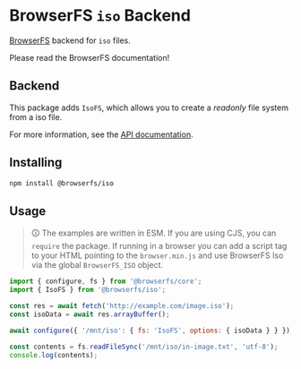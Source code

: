 # BrowserFS `iso` Backend

[BrowserFS](https://github.com/browser-fs/core) backend for `iso` files.

Please read the BrowserFS documentation!

## Backend

This package adds `IsoFS`, which allows you to create a *readonly* file system from a iso file.

For more information, see the [API documentation](https://browser-fs.github.io/iso).

## Installing

```sh
npm install @browserfs/iso
```

## Usage

> 🛈 The examples are written in ESM. If you are using CJS, you can `require` the package. If running in a browser you can add a script tag to your HTML pointing to the `browser.min.js` and use BrowserFS Iso via the global `BrowserFS_ISO` object.

```js
import { configure, fs } from '@browserfs/core';
import { IsoFS } from '@browserfs/iso';

const res = await fetch('http://example.com/image.iso');
const isoData = await res.arrayBuffer();

await configure({ '/mnt/iso': { fs: 'IsoFS', options: { isoData } } });

const contents = fs.readFileSync('/mnt/iso/in-image.txt', 'utf-8');
console.log(contents);
```
